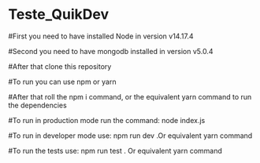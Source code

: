 # Teste_QuikDev

#First you need to have installed Node in version v14.17.4

#Second you need to have mongodb installed in version v5.0.4

#After that clone this repository

#To run you can use npm or yarn

#After that roll the npm i command, or the equivalent yarn command to run the dependencies

#To run in production mode run the command: node index.js

#To run in developer mode use: npm run dev .Or equivalent yarn command

#To run the tests use: npm run test . Or equivalent yarn command
